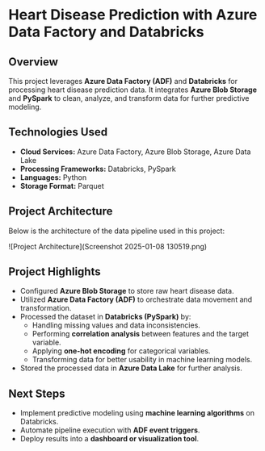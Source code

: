 # **Heart Disease Prediction with Azure Data Factory and Databricks**

## **Overview**
This project leverages **Azure Data Factory (ADF)** and **Databricks** for processing heart disease prediction data. It integrates **Azure Blob Storage** and **PySpark** to clean, analyze, and transform data for further predictive modeling.

## **Technologies Used**
- **Cloud Services:** Azure Data Factory, Azure Blob Storage, Azure Data Lake
- **Processing Frameworks:** Databricks, PySpark
- **Languages:** Python
- **Storage Format:** Parquet

## **Project Architecture**
Below is the architecture of the data pipeline used in this project:

![Project Architecture](Screenshot 2025-01-08 130519.png)

## **Project Highlights**
- Configured **Azure Blob Storage** to store raw heart disease data.
- Utilized **Azure Data Factory (ADF)** to orchestrate data movement and transformation.
- Processed the dataset in **Databricks (PySpark)** by:
  - Handling missing values and data inconsistencies.
  - Performing **correlation analysis** between features and the target variable.
  - Applying **one-hot encoding** for categorical variables.
  - Transforming data for better usability in machine learning models.
- Stored the processed data in **Azure Data Lake** for further analysis.

## **Next Steps**
- Implement predictive modeling using **machine learning algorithms** on Databricks.
- Automate pipeline execution with **ADF event triggers**.
- Deploy results into a **dashboard or visualization tool**.
